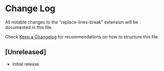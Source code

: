 # Change Log

All notable changes to the "replace-lines-break" extension will be documented in this file.

Check [Keep a Changelog](http://keepachangelog.com/) for recommendations on how to structure this file.

## [Unreleased]

- Initial release